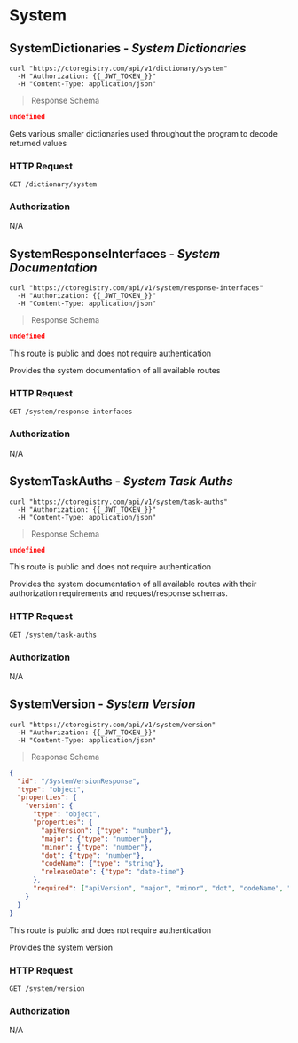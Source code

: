 
# System


## SystemDictionaries - <em>System Dictionaries</em>


```shell
curl "https://ctoregistry.com/api/v1/dictionary/system"  
  -H "Authorization: {{_JWT_TOKEN_}}"  
  -H "Content-Type: application/json"
```

> Response Schema

```json
undefined
```


Gets various smaller dictionaries used throughout the program to decode returned values

### HTTP Request

`GET /dictionary/system`



### Authorization
 
N/A

## SystemResponseInterfaces - <em>System Documentation</em>


```shell
curl "https://ctoregistry.com/api/v1/system/response-interfaces"  
  -H "Authorization: {{_JWT_TOKEN_}}"  
  -H "Content-Type: application/json"
```

> Response Schema

```json
undefined
```



<aside class="notice">This route is public and does not require authentication</aside>


Provides the system documentation of all available routes

### HTTP Request

`GET /system/response-interfaces`



### Authorization
 
N/A

## SystemTaskAuths - <em>System Task Auths</em>


```shell
curl "https://ctoregistry.com/api/v1/system/task-auths"  
  -H "Authorization: {{_JWT_TOKEN_}}"  
  -H "Content-Type: application/json"
```

> Response Schema

```json
undefined
```



<aside class="notice">This route is public and does not require authentication</aside>


Provides the system documentation of all available routes with their authorization requirements and request/response schemas.

### HTTP Request

`GET /system/task-auths`



### Authorization
 
N/A

## SystemVersion - <em>System Version</em>


```shell
curl "https://ctoregistry.com/api/v1/system/version"  
  -H "Authorization: {{_JWT_TOKEN_}}"  
  -H "Content-Type: application/json"
```

> Response Schema

```json
{
  "id": "/SystemVersionResponse",
  "type": "object",
  "properties": {
    "version": {
      "type": "object",
      "properties": {
        "apiVersion": {"type": "number"},
        "major": {"type": "number"},
        "minor": {"type": "number"},
        "dot": {"type": "number"},
        "codeName": {"type": "string"},
        "releaseDate": {"type": "date-time"}
      },
      "required": ["apiVersion", "major", "minor", "dot", "codeName", "releaseDate"]
    }
  }
}
```



<aside class="notice">This route is public and does not require authentication</aside>


Provides the system version

### HTTP Request

`GET /system/version`



### Authorization
 
N/A